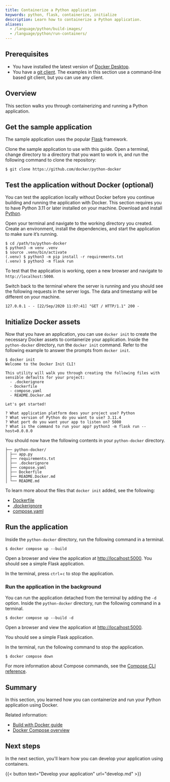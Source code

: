 ```yaml
---
title: Containerize a Python application
keywords: python, flask, containerize, initialize
description: Learn how to containerize a Python application.
aliases:
  - /language/python/build-images/
  - /language/python/run-containers/
---
```


## Prerequisites

* You have installed the latest version of [Docker Desktop](../../get-docker.md).
* You have a [git client](https://git-scm.com/downloads). The examples in this section use a command-line based git client, but you can use any client.

## Overview

This section walks you through containerizing and running a Python application.

## Get the sample application

The sample application uses the popular [Flask](https://flask.palletsprojects.com/) framework.

Clone the sample application to use with this guide. Open a terminal, change directory to a directory that you want to work in, and run the following command to clone the repository:

```console
$ git clone https://github.com/docker/python-docker
```

## Test the application without Docker (optional)

You can test the application locally without Docker before you continue building and running the application with Docker. This section requires you to have Python 3.11 or later installed on your machine. Download and install [Python](https://www.python.org/downloads/).

Open your terminal and navigate to the working directory you created. Create an environment, install the dependencies, and start the application to make sure it’s running.

```console
$ cd /path/to/python-docker
$ python3 -m venv .venv
$ source .venv/bin/activate
(.venv) $ python3 -m pip install -r requirements.txt
(.venv) $ python3 -m flask run
```

To test that the application is working, open a new browser and navigate to `http://localhost:5000`.

Switch back to the terminal where the server is running and you should see the following requests in the server logs. The data and timestamp will be different on your machine.

```shell
127.0.0.1 - - [22/Sep/2020 11:07:41] "GET / HTTP/1.1" 200 -
```

## Initialize Docker assets

Now that you have an application, you can use `docker init` to create the necessary Docker assets to containerize your application. Inside the `python-docker` directory, run the `docker init` command. Refer to the following example to answer the prompts from `docker init`.

```console
$ docker init
Welcome to the Docker Init CLI!

This utility will walk you through creating the following files with sensible defaults for your project:
  - .dockerignore
  - Dockerfile
  - compose.yaml
  - README.Docker.md

Let's get started!

? What application platform does your project use? Python
? What version of Python do you want to use? 3.11.4
? What port do you want your app to listen on? 5000
? What is the command to run your app? python3 -m flask run --host=0.0.0.0
```

You should now have the following contents in your `python-docker`
directory.

```text
├── python-docker/
│ ├── app.py
│ ├── requirements.txt
│ ├── .dockerignore
│ ├── compose.yaml
│ ├── Dockerfile
│ ├── README.Docker.md
│ └── README.md
```

To learn more about the files that `docker init` added, see the following:
 - [Dockerfile](../../engine/reference/builder.md)
 - [.dockerignore](../../engine/reference/builder.md#dockerignore-file)
 - [compose.yaml](../../compose/compose-file/_index.md)

## Run the application

Inside the `python-docker` directory, run the following command in a
terminal.

```console
$ docker compose up --build
```

Open a browser and view the application at [http://localhost:5000](http://localhost:5000). You should see a simple Flask application.

In the terminal, press `ctrl`+`c` to stop the application.

### Run the application in the background

You can run the application detached from the terminal by adding the `-d`
option. Inside the `python-docker` directory, run the following command
in a terminal.

```console
$ docker compose up --build -d
```

Open a browser and view the application at [http://localhost:5000](http://localhost:5000).

You should see a simple Flask application.

In the terminal, run the following command to stop the application.

```console
$ docker compose down
```

For more information about Compose commands, see the [Compose CLI
reference](../../compose/reference/_index.md).

## Summary

In this section, you learned how you can containerize and run your Python
application using Docker.

Related information:
 - [Build with Docker guide](../../build/guide/index.md)
 - [Docker Compose overview](../../compose/_index.md)

## Next steps

In the next section, you'll learn how you can develop your application using
containers.

{{< button text="Develop your application" url="develop.md" >}}

